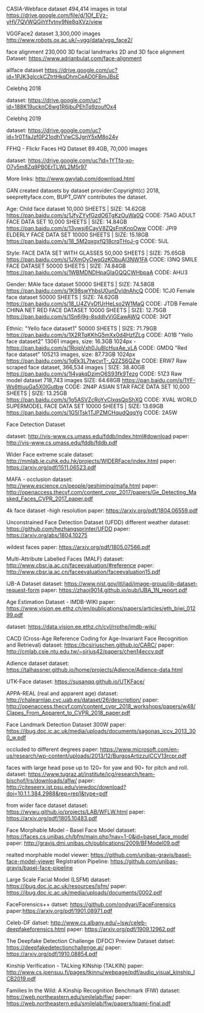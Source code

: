 CASIA-Webface dataset 494,414 images in total
https://drive.google.com/file/d/1Of_EVz-yHV7QVWQGihYfvtny9Ne8qXVz/view

VGGFace2 dataset 3,300,000 images
http://www.robots.ox.ac.uk/~vgg/data/vgg_face2/

face alignment 230,000   3D facial landmarks 2D and 3D face alignment
Dataset: https://www.adrianbulat.com/face-alignment 

allface 
dataset https://drive.google.com/uc?id=1PJK3glcckCZtrtHkqDhmCeAD0FBmJBsE

Celebhq 2018

dataset: https://drive.google.com/uc?id=188K19ucknC6wg1R6jbuPEhTq9zoufOx4


Celebhq 2019

dataset: https://drive.google.com/uc?id=1r0TfaJzf0P21odhTVwCSJgnY5xM8o24y


FFHQ - Flickr Faces HQ Dataset 89.4GB, 70,000 images

dataset: https://drive.google.com/uc?id=1YTfq-xo-O7y5m8Zq9PB0ErTLWL2M5r97


More links: http://www.gwylab.com/download.html

GAN created datasets by dataset provider:Copyright(c) 2018, seeprettyface.com, BUPT_GWY contributes the dataset.

Age: 
Child face dataset 10,000 SHEETS | SIZE: 14.62GB https://pan.baidu.com/s/1JfyZYyfGzdO6TgKzOuWa0Q CODE: 75AG
ADULT FACE DATA SET 10,000 SHEETS | SIZE: 14.84GB  https://pan.baidu.com/s/13vwsj6CayV8ZQsFmKnoOww CODE: JPI9
ELDERLY FACE DATA SET 10000 SHEETS | SIZE: 15.18GB https://pan.baidu.com/s/18_5M2qxgxfQ18crqTHoJ-g CODE: 5IJL

Style:
FACE DATA SET WITH GLASSES 50,000 SHEETS | SIZE: 75.65GB https://pan.baidu.com/s/1JXmOyOwqGzKObuAI3NW1FA CODE: I3NQ
SMILE FACE DATASET 50000 SHEETS | SIZE: 74.84GB https://pan.baidu.com/s/1WBMDNDHpaGIaGQQCWHbpaA CODE: AHU3

Gender:
MAle face dataset 50000 SHEETS | SIZE: 74.58GB https://pan.baidu.com/s/1K98swYhbsU0unDvldnAhcQ CODE: 1CJ0
Female face dataset 50000 SHEETS | SIZE: 74.62GB  https://pan.baidu.com/s/18_U4ZVvDfUrHeLso2W1MaQ CODE: JTDB
Female CHINA NET RED FACE DATASET 10000 SHEETS | SIZE: 12.75GB https://pan.baidu.com/s/1Sn6j9g-8sddIvViGEawAWQ CODE: 3IQT

Ethnic:
"Yello face dataset1" 50000 SHEETS | SIZE: 71.79GB https://pan.baidu.com/s/1X2RTqKKhG5mXx0d4HzfZLg CODE: A01B
"Yello face dataset2" 13061 images, size: 16.3GB 1024px - https://pan.baidu.com/s/1RojpVxh0Ju8IcHuxAe_yLA CODE: GMDQ
"Red face dataset" 105213 images, size: 87.73GB 1024px https://pan.baidu.com/s/1gEk3L7twcvrT-_Q2ZS6QZw CODE: ERW7 
Raw scraped face dataset, 366,534 images | SIZE: 38.40GB https://pan.baidu.com/s/1l4yakqDzimO6S93fk9Tezg CODE: 51Z3
Raw model dataset 718,743 images SIZE: 64.68GB https://pan.baidu.com/s/1YF-Ws6ttiuuGa5X0IGutbw CODE: 2N4P
ASIAN STAR FACE DATA SET 10,000 SHEETS | SIZE: 13.25GB https://pan.baidu.com/s/1g5ASVZcRoYvClxqsQpShXQ CODE: XVAL
WORLD SUPERMODEL FACE DATA SET 10000 SHEETS | SIZE: 13.69GB https://pan.baidu.com/s/1G5lTsk1TJPZMCHqudQqqYg CODE: 2A5W



Face Detection Dataset

dataset: http://vis-www.cs.umass.edu/fddb/index.html#download
paper: http://vis-www.cs.umass.edu/fddb/fddb.pdf


Wider Face extreme scale
dataset: http://mmlab.ie.cuhk.edu.hk/projects/WIDERFace/index.html
paper: https://arxiv.org/pdf/1511.06523.pdf


MAFA - occlusion
dataset: http://www.escience.cn/people/geshiming/mafa.html
paper: http://openaccess.thecvf.com/content_cvpr_2017/papers/Ge_Detecting_Masked_Faces_CVPR_2017_paper.pdf


4k face dataset -high resolution
paper: https://arxiv.org/pdf/1804.06559.pdf


Unconstrained Face Detection Dataset (UFDD)
different weather
dataset: https://github.com/hezhangsprinter/UFDD
paper: https://arxiv.org/abs/1804.10275


wildest faces
paper: https://arxiv.org/pdf/1805.07566.pdf


Multi-Attribute Labelled Faces (MALF)
dataset: http://www.cbsr.ia.ac.cn/faceevaluation/#reference
paper: http://www.cbsr.ia.ac.cn/faceevaluation/faceevaluation15.pdf


IJB-A Dataset
dataset: https://www.nist.gov/itl/iad/image-group/ijb-dataset-request-form
paper: https://zhaoj9014.github.io/pub/IJBA_1N_report.pdf


Age Estimation Dataset - IMDB-WIKI
paper: https://www.vision.ee.ethz.ch/en/publications/papers/articles/eth_biwi_01299.pdf


dataset: https://data.vision.ee.ethz.ch/cvl/rrothe/imdb-wiki/


CACD (Cross-Age Reference Coding for Age-Invariant Face Recognition and Retrieval)
dataset: https://bcsiriuschen.github.io/CARC/
paper: http://cmlab.csie.ntu.edu.tw/~sirius42/papers/chen14eccv.pdf


Adience dataset
dataset: https://talhassner.github.io/home/projects/Adience/Adience-data.html


UTK-Face
dataset: https://susanqq.github.io/UTKFace/

APPA-REAL (real and apparent age)
dataset: http://chalearnlap.cvc.uab.es/dataset/26/description/
paper: http://openaccess.thecvf.com/content_cvpr_2018_workshops/papers/w48/Clapes_From_Apparent_to_CVPR_2018_paper.pdf

Face Landmark Detection Dataset 300W
paper: https://ibug.doc.ic.ac.uk/media/uploads/documents/sagonas_iccv_2013_300_w.pdf

occluded to different degrees
paper: https://www.microsoft.com/en-us/research/wp-content/uploads/2013/12/BurgosArtizzuICCV13rcpr.pdf

faces with large head pose up to 120◦ for yaw and 90◦ for pitch and roll.
dataset: https://www.tugraz.at/institute/icg/research/team-bischof/lrs/downloads/aflw/
paper: http://citeseerx.ist.psu.edu/viewdoc/download?doi=10.1.1.384.2988&rep=rep1&type=pdf

from wider face dataset
dataset: https://wywu.github.io/projects/LAB/WFLW.html
paper: https://arxiv.org/pdf/1805.10483.pdf


Face Morphable Model - Basel Face Model
dataset: https://faces.cs.unibas.ch/bfm/main.php?nav=1-0&id=basel_face_model
paper: http://gravis.dmi.unibas.ch/publications/2009/BFModel09.pdf

realted
morphable model viewer: https://github.com/unibas-gravis/basel-face-model-viewer
Registration Pipeline: https://github.com/unibas-gravis/basel-face-pipeline

Large Scale Facial Model (LSFM)
dataset: https://ibug.doc.ic.ac.uk/resources/lsfm/
paper: https://ibug.doc.ic.ac.uk/media/uploads/documents/0002.pdf

FaceForensics++
datset: https://github.com/ondyari/FaceForensics
paper:https://arxiv.org/pdf/1901.08971.pdf

Celeb-DF
datset: http://www.cs.albany.edu/~lsw/celeb-deepfakeforensics.html
paper: https://arxiv.org/pdf/1909.12962.pdf

The Deepfake Detection Challenge (DFDC) Preview Dataset
datset: https://deepfakedetectionchallenge.ai/
paper: https://arxiv.org/pdf/1910.08854.pdf


Kinship Verification - TALking KINship (TALKIN)
paper: http://www.cs.joensuu.fi/pages/tkinnu/webpage/pdf/audio_visual_kinship_ICB2019.pdf

Families In the Wild: A Kinship Recognition Benchmark (FIW)
dataset: https://web.northeastern.edu/smilelab/fiw/
paper: https://web.northeastern.edu/smilelab/fiw/papers/tpami-final.pdf

